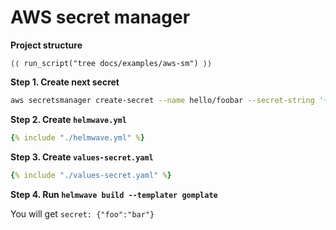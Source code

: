 # AWS secret manager

**Project structure**

```shell
⟨⟨ run_script("tree docs/examples/aws-sm") ⟩⟩
```

**Step 1. Create next secret**

```bash
aws secretsmanager create-secret --name hello/foobar --secret-string '{"foo":"bar"}'
```

**Step 2. Create `helmwave.yml`**

```yaml title="helmwave.yml"
{% include "./helmwave.yml" %}
```

**Step 3. Create `values-secret.yaml`**

```yaml title="values-secret.yaml"
{% include "./values-secret.yaml" %}
```

**Step 4. Run `helmwave build --templater gomplate`**

You will get `secret: {"foo":"bar"}`
